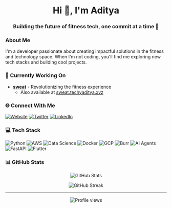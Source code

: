 <h1 align="center">Hi 👋, I'm Aditya</h1>
<h3 align="center">Building the future of fitness tech, one commit at a time 💪</h3>

### About Me
I'm a developer passionate about creating impactful solutions in the fitness and technology space. When I'm not coding, you'll find me exploring new tech stacks and building cool projects.

### 🔭 Currently Working On
- [**sweat**](https://trysweat.fit) - Revolutionizing the fitness experience
  - Also available at [sweat.techyaditya.xyz](https://sweat.techyaditya.xyz)

### 🌐 Connect With Me
[![Website](https://img.shields.io/badge/Website-techyaditya.xyz-blue?style=flat-square&logo=google-chrome)](https://techyaditya.xyz)
[![Twitter](https://img.shields.io/badge/Twitter-@adiytakxco-1DA1F2?style=flat-square&logo=twitter)](https://twitter.com/adiytakxco)
[![LinkedIn](https://img.shields.io/badge/LinkedIn-Connect-0077B5?style=flat-square&logo=linkedin)](https://linkedin.com/in/yourusername)

### 💻 Tech Stack
![Python](https://img.shields.io/badge/-Python-3776AB?style=flat-square&logo=python&logoColor=white)
![AWS](https://img.shields.io/badge/-AWS-232F3E?style=flat-square&logo=amazonaws&logoColor=white)
![Data Science](https://img.shields.io/badge/-Data%20Science-FF6F20?style=flat-square&logo=python&logoColor=white)
![Docker](https://img.shields.io/badge/-Docker-2496ED?style=flat-square&logo=docker&logoColor=white)
![GCP](https://img.shields.io/badge/-GCP-4285F4?style=flat-square&logo=google-cloud&logoColor=white)
![Burr](https://img.shields.io/badge/-Burr-FF6F20?style=flat-square&logo=python&logoColor=white)
![AI Agents](https://img.shields.io/badge/-AI%20Agents-00BFFF?style=flat-square&logo=python&logoColor=white)
![FastAPI](https://img.shields.io/badge/-FastAPI-005571?style=flat-square&logo=fastapi&logoColor=white)
![Flutter](https://img.shields.io/badge/-Flutter-02569B?style=flat-square&logo=flutter&logoColor=white)



### 📊 GitHub Stats
<p align="center">
  <img src="https://github-readme-stats.vercel.app/api?username=97k&show_icons=true&theme=radical" alt="GitHub Stats" />
</p>

<p align="center">
  <img src="https://github-readme-streak-stats.herokuapp.com/?user=97k&theme=radical" alt="GitHub Streak" />
</p>


---

<p align="center">
  <img src="https://komarev.com/ghpvc/?username=97k&color=blueviolet" alt="Profile views" />
</p>
